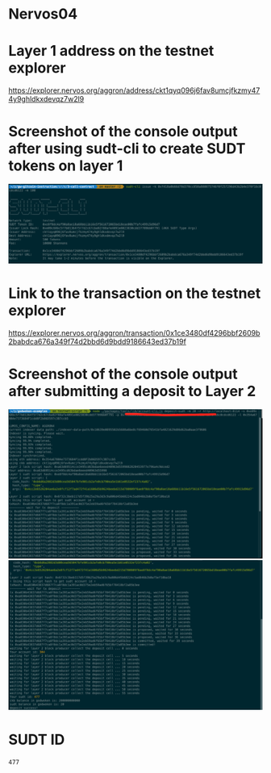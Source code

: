 # Nervos04

# Layer 1 address on the testnet explorer

https://explorer.nervos.org/aggron/address/ckt1qyq096j6fav8umcjfkzmy474y9ghldkxdevqz7w2l9

# Screenshot of the console output after using sudt-cli to create SUDT tokens on layer 1

![create SUDT tokens](./img2.png)

# Link to the transaction on the testnet explorer

https://explorer.nervos.org/aggron/transaction/0x1ce3480df4296bbf2609b2babdca676a349f74d2bbd6d9bdd9186643ed37b19f

# Screenshot of the console output after submitting a deposit to Layer 2

![deposit to layer 2](./img4_a.png)
![deposit to layer 2](./img4_b.png)
# SUDT ID

```sh
477
```
